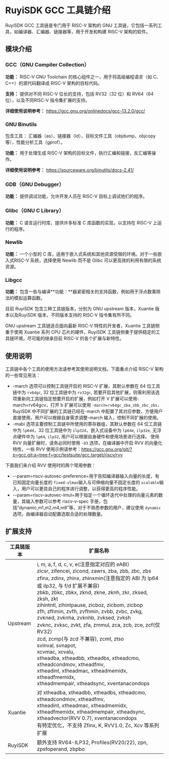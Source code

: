 # RuyiSDK GCC 工具链介绍

RuyiSDK GCC 工具链是专门用于 RISC-V 架构的 GNU 工具链，它包括一系列工具，如编译器、汇编器、链接器等，用于开发和构建 RISC-V 架构的软件。

## 模块介绍

### GCC（GNU Compiler Collection）

**功能：** RISC-V GNU Toolchain 的核心组件之一，用于将高级编程语言（如 C、C++）的源代码翻译成 RISC-V 架构的目标代码。

**支持：** 提供对不同 RISC-V 位长的支持，包括 RV32（32 位）和 RV64（64 位），以及不同RISC-V 指令集扩展的支持。

**详细使用说明参考：** https://gcc.gnu.org/onlinedocs/gcc-13.2.0/gcc/

### GNU Binutils

包含工具： 汇编器（as）、链接器（ld）、目标文件工具（objdump、objcopy 等），性能分析工具（gprof）。

**功能：** 用于处理生成 RISC-V 架构的目标文件，执行汇编和链接，反汇编等操作。

**详细使用说明参考：** https://sourceware.org/binutils/docs-2.41/

### GDB（GNU Debugger）

**功能：** 提供调试功能，允许开发人员在 RISC-V 目标上调试他们的程序。

### Glibc（GNU C Library）

**功能：** C 语言运行时库，提供许多标准 C 库函数的实现，以支持在 RISC-V 上运行的程序。

### Newlib

**功能：** 一个小型的 C 库，适用于嵌入式系统和其他资源受限的环境。对于一些嵌入式RISC-V 系统，选择使用 Newlib 而不是 Glibc 可以更高效的利用有限的系统资源。

### Libgcc

**功能：** 包含一些与编译**功能：**器紧密相关的支持函数，例如用于浮点数乘除法的模拟运算函数。

目前 RuyiSDK 包含三种工具链版本，分别为 GNU upstream 版本，Xuantie 版本以及RuyiSDK 版本，不同版本支持的 RISC-V 指令集有所不同。

GNU upstream 工具链适合面向最新 RISC-V 特性的开发者，Xuantie 工具链侧重于使用 Xuantie 系列 CPU 芯片的硬件，RuyiSDK 工具链侧重于提供稳定的工具链环境，尽可能的继承目前 RISC-V 的各个扩展与新特性。

## 使用说明

工具链中各个工具的使用方法请参考其使用说明文档，下面重点介绍 RISC-V 架构的一些常见用法：

* -march 选项可以控制工具链开启的 RISC-V 扩展，其默认参数在 64 位工具链中为 `rv64gc`, 32 位工具链中为 `rv32gc`, 若要开启其他扩展，则需利用该选项重新向工具链指定想要开启的扩展，例如打开 V 扩展可以使用-march=rv64gcv，打开 b 扩展可以使用 `-march=rv64gc_zba_zbb_zbc_zbs，`
  RuyiSDK 中不同扩展的工具链已经在-march 中配置了其对应参数，方便用户直接使用，用户可以根据自身需求调整-march 输入，控制不同扩展的使用。
* -mabi 选项主要控制工具链中所使用的寄存器组，其默认参数在 64 位工具链中为 `lp64d`，32 位工具链中为 `ilp32d`，嵌入式设备中为 `lp64e`, `ilp32e`, 无浮点硬件中为 `lp64`, `ilp32`, 用户可以根据自身硬件和使用场景进行选择。
  使用 RVV 向量扩展时，请务必同时使用 `-O3` 选项，在编译器中开启 RVV 的向量化特性，一些 RVV 使用示例请参考：https://gcc.gnu.org/git/?p=gcc.git;a=tree;f=gcc/testsuite/gcc.target/riscv/rvv

下面我们来介绍 RVV 使用时的两个常用参数：

* --param=riscv-autovec-preference=用于告知编译器输入向量的长度，有已知固定向量长度的 `fixed-vlmax`输入与可伸缩向量不固定长度的 `scalable`输入，用户可以更具自己的程序进行调整，以获得更高的程序性能。
* --param=riscv-autovec-lmul=用于指定一个循环迭代中处理的向量元素的数量，其输入参数可以参考 riscv-v-spec 手册，包括”dynamic,m1,m2,m4,m8”等，对于不熟悉参数的用户，建议使用 `dynamic`选项，由编译器自动配置选取合适的处理数量。

## 扩展支持

| 工具链版本 | 扩展名称                                                                                                                                                                                                                                                                                                                                                                                                                                                                                                                                                                                                                                                                                                                                                                         |
| ---------- | -------------------------------------------------------------------------------------------------------------------------------------------------------------------------------------------------------------------------------------------------------------------------------------------------------------------------------------------------------------------------------------------------------------------------------------------------------------------------------------------------------------------------------------------------------------------------------------------------------------------------------------------------------------------------------------------------------------------------------------------------------------------------------- |
| Upstream   | i, m, a, f, d, c, v, e(注意指定对应的 eABI） <br>  zicsr, zifencei, zicond, zawrs, zba, zbb, zbc, zbs  <br> zfinx, zdinx, zhinx, zhinxmin(注意指定的 ABI 为 lp64 或 ilp32, 与 f/d 扩展不兼容) <br> zbkb, zbkc, zbkx, zknd, zkne, zknh, zkr, zksed, zksh, zkt  <br> zihintntl, zihintpause, zicboz, zicbom, zicbop  <br> zfh, zfhmin, zvfh, zvfhmin, zvbb, zvbc, zvkg, zvkned, zvknha, zvknhb, zvksed, zvksh  <br> zvknc, zvksc, zvkt, zfa, zmmul, zca, zcb, zce, zcf(仅 RV32) <br> zcd, zcmp(与 zcd 不兼容), zcmt, ztso  <br> svinval, svnapot, <br> xcvmac, xcvalu,  <br> xtheadba, xtheadbb, xtheadbs, xtheadcmo, xtheadcondmov, xtheadfmv,  <br> xtheadint, xtheadmac, xtheadmemidx, xtheadfmemidx,  <br> xtheadmempair, xtheadsync, xventanacondops |
| Xuantie    | 对 xtheadba, xtheadbb, xtheadbs, xtheadcmo, xtheadcondmov, xtheadfmv, <br> xtheadint, xtheadmac, xtheadmemidx, <br> xtheadfmemidx, xtheadmempair, xtheadsync, xtheadvector(RVV 0.7), xventanacondops  <br> 有特定优化，不支持 Zfinx, K, RVV1.0, Zc, Xcv 等系列扩展                                                                                                                                                                                                                                                                                                                                                                                                                                                                                                                                    |
| RuyiSDK    | 额外支持 RV64-ILP32, Profiles(RV20/22), zpn, zpsfoperand, zbpbo                                                                                                                                                                                                                                                                                                                                                                                                                                                                                                                                                                                                                                                                                                                  |
